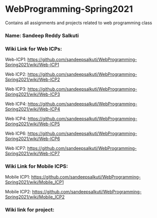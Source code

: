 # WebProgramming-Spring2021

Contains all assignments and projects related to web programming class

### Name: Sandeep Reddy Salkuti

### Wiki Link for Web ICPs:
Web-ICP1: https://github.com/sandeepsalkuti/WebProgramming-Spring2021/wiki/Web-ICP1

Web ICP2: https://github.com/sandeepsalkuti/WebProgramming-Spring2021/wiki/Web-ICP2

Web ICP3: https://github.com/sandeepsalkuti/WebProgramming-Spring2021/wiki/Web-ICP3

Web ICP4: https://github.com/sandeepsalkuti/WebProgramming-Spring2021/wiki/Web-ICP4

Web ICP4: https://github.com/sandeepsalkuti/WebProgramming-Spring2021/wiki/Web-ICP5

Web ICP6: https://github.com/sandeepsalkuti/WebProgramming-Spring2021/wiki/Web-ICP6

Web ICP7: https://github.com/sandeepsalkuti/WebProgramming-Spring2021/wiki/Web-ICP7

### Wiki Link for Mobile ICPS:

Mobile ICP1: https://github.com/sandeepsalkuti/WebProgramming-Spring2021/wiki/Mobile_ICP1

Mobile ICP2: https://github.com/sandeepsalkuti/WebProgramming-Spring2021/wiki/Mobile_ICP2


### Wiki link for project:

